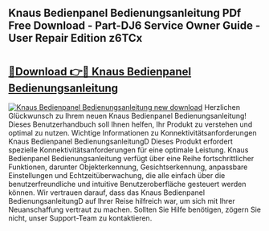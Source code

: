 ## Knaus Bedienpanel Bedienungsanleitung PDf Free Download - Part-DJ6 Service Owner Guide - User Repair Edition z6TCx

# <h2><a href="http://df4ugz.blite.top/?on=Knaus+Bedienpanel+Bedienungsanleitung">🔗Download 👉🔴 Knaus Bedienpanel Bedienungsanleitung</a></h2>

[![Knaus Bedienpanel Bedienungsanleitung new download](https://i.imgur.com/lujVjoI.png)](http://df4ugz.blite.top/?on=Knaus+Bedienpanel+Bedienungsanleitung)
Herzlichen Glückwunsch zu Ihrem neuen Knaus Bedienpanel Bedienungsanleitung! Dieses Benutzerhandbuch soll Ihnen helfen, Ihr Produkt zu verstehen und optimal zu nutzen. Wichtige Informationen zu Konnektivitätsanforderungen Knaus Bedienpanel BedienungsanleitungD Dieses Produkt erfordert spezielle Konnektivitätsanforderungen für eine optimale Leistung. Knaus Bedienpanel Bedienungsanleitung verfügt über eine Reihe fortschrittlicher Funktionen, darunter Objekterkennung, Gesichtserkennung, anpassbare Einstellungen und Echtzeitüberwachung, die alle einfach über die benutzerfreundliche und intuitive Benutzeroberfläche gesteuert werden können. Wir vertrauen darauf, dass das Knaus Bedienpanel BedienungsanleitungD auf Ihrer Reise hilfreich war, um sich mit Ihrer Neuanschaffung vertraut zu machen. Sollten Sie Hilfe benötigen, zögern Sie nicht, unser Support-Team zu kontaktieren.
